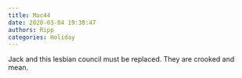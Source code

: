 ```yaml
---
title: Mac44
date: 2020-03-04 19:38:47
authors: Ripp
categories: Holiday
---
```


 Jack and this lesbian council must be replaced. They are crooked and mean.